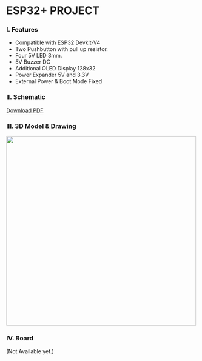 # ESP32+ PROJECT

### I. Features
- Compatible with ESP32 Devkit-V4
- Two Pushbutton with pull up resistor.
- Four 5V LED 3mm.
- 5V Buzzer DC
- Additional OLED Display 128x32
- Power Expander 5V and 3.3V
- External Power & Boot Mode Fixed

### II. Schematic
[Download PDF](https://github.com/user-attachments/files/19268394/esp32_plus.pdf)

### III. 3D Model & Drawing
<img src="https://github.com/user-attachments/assets/a55d9c5d-fa04-48b4-bfcc-e87ba3230201" width="500">

### IV. Board
(Not Available yet.)
